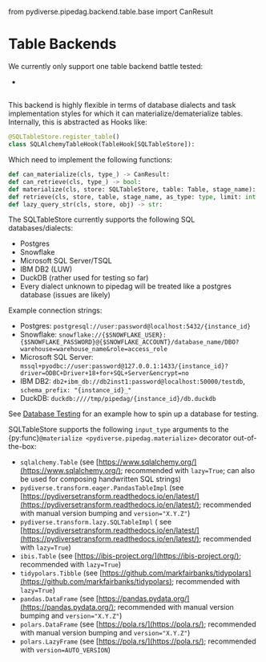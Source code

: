 from pydiverse.pipedag.backend.table.base import CanResult

# Table Backends

We currently only support one table backend battle tested:

- [](#pydiverse.pipedag.backend.table.SQLTableStore)

## [](#pydiverse.pipedag.backend.table.SQLTableStore)

This backend is highly flexible in terms of database dialects and task implementation styles for which it can
materialize/dematerialize tables. Internally, this is abstracted as Hooks like:

```python
@SQLTableStore.register_table()
class SQLAlchemyTableHook(TableHook[SQLTableStore]):
```

Which need to implement the following functions:

```python
def can_materialize(cls, type_) -> CanResult:
def can_retrieve(cls, type_) -> bool:
def materialize(cls, store: SQLTableStore, table: Table, stage_name):
def retrieve(cls, store, table, stage_name, as_type: type, limit: int | None = None):
def lazy_query_str(cls, store, obj) -> str:
```

The SQLTableStore currently supports the following SQL databases/dialects:

- Postgres
- Snowflake
- Microsoft SQL Server/TSQL
- IBM DB2 (LUW)
- DuckDB (rather used for testing so far)
- Every dialect unknown to pipedag will be treated like a postgres database (issues are likely)

Example connection strings:
- Postgres: `postgresql://user:password@localhost:5432/{instance_id}`
- Snowflake: `snowflake://{$SNOWFLAKE_USER}:{$SNOWFLAKE_PASSWORD}@{$SNOWFLAKE_ACCOUNT}/database_name/DBO?warehouse=warehouse_name&role=access_role`
- Microsoft SQL Server: `mssql+pyodbc://user:password@127.0.0.1:1433/{instance_id}?driver=ODBC+Driver+18+for+SQL+Server&encrypt=no`
- IBM DB2: `db2+ibm_db://db2inst1:password@localhost:50000/testdb`, `schema_prefix: "{instance_id}_"`
- DuckDB: `duckdb:////tmp/pipedag/{instance_id}/db.duckdb`

See [Database Testing](database_testing.md) for an example how to spin up a database for testing.

SQLTableStore supports the following `input_type` arguments to the {py:func}`@materialize <pydiverse.pipedag.materialize>`
decorator out-of-the-box:

- `sqlalchemy.Table` (see [https://www.sqlalchemy.org/](https://www.sqlalchemy.org/); recommended with `lazy=True`;
  can also be used for composing handwritten SQL strings)
- `pydiverse.transform.eager.PandasTableImpl` (see
  [https://pydiversetransform.readthedocs.io/en/latest/](https://pydiversetransform.readthedocs.io/en/latest/);
  recommended with manual version bumping and `version="X.Y.Z"`)
- `pydiverse.transform.lazy.SQLTableImpl` (
  see [https://pydiversetransform.readthedocs.io/en/latest/](https://pydiversetransform.readthedocs.io/en/latest/);
  recommended with `lazy=True`)
- `ibis.Table` (see [https://ibis-project.org/](https://ibis-project.org/); recommended with `lazy=True`)
- `tidypolars.Tibble` (see [https://github.com/markfairbanks/tidypolars](https://github.com/markfairbanks/tidypolars);
  recommended with `lazy=True`)
- `pandas.DataFrame` (see [https://pandas.pydata.org/](https://pandas.pydata.org/); recommended with manual version
  bumping and `version="X.Y.Z"`)
- `polars.DataFrame` (see [https://pola.rs/](https://pola.rs/); recommended with manual version bumping
  and `version="X.Y.Z"`)
- `polars.LazyFrame` (see [https://pola.rs/](https://pola.rs/); recommended with `version=AUTO_VERSION`)
